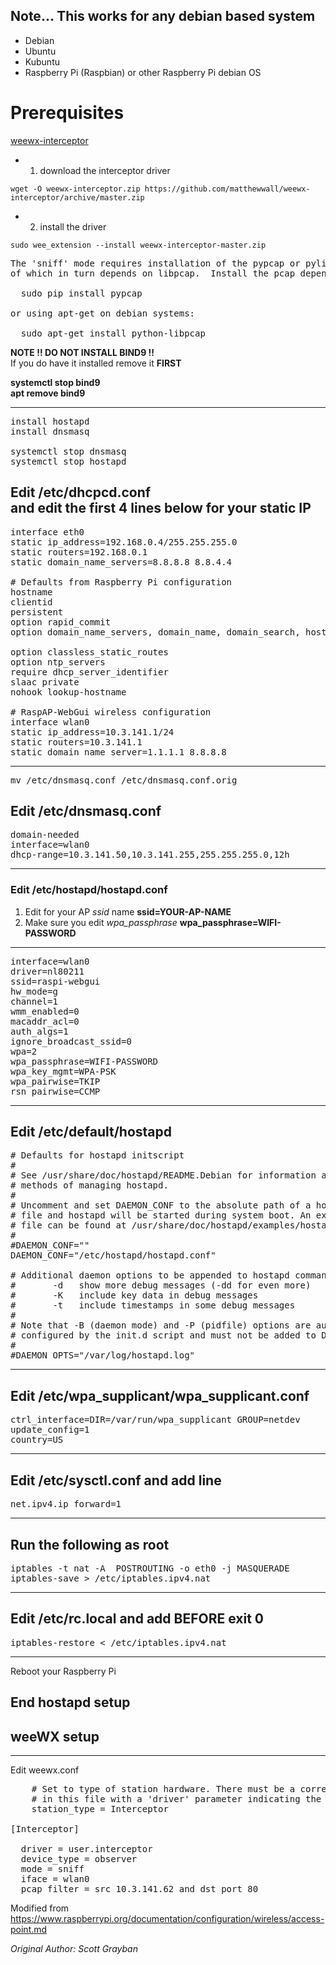 ## Note... This works for any debian based system
* Debian
* Ubuntu
* Kubuntu
* Raspberry Pi (Raspbian) or other Raspberry Pi debian OS

# Prerequisites
[weewx-interceptor](https://github.com/matthewwall/weewx-interceptor)

* 1) download the interceptor driver

`wget -O weewx-interceptor.zip https://github.com/matthewwall/weewx-interceptor/archive/master.zip`

* 2) install the driver

`sudo wee_extension --install weewx-interceptor-master.zip`

<pre>The 'sniff' mode requires installation of the pypcap or pylibpcap module, each
of which in turn depends on libpcap.  Install the pcap dependencies using pip:

  sudo pip install pypcap

or using apt-get on debian systems:

  sudo apt-get install python-libpcap
</pre>

**NOTE !! DO NOT INSTALL BIND9 !!**<br>
If you do have it installed remove it **FIRST**

**systemctl stop bind9<br>
  apt remove bind9**
***
<pre>install hostapd
install dnsmasq

systemctl stop dnsmasq
systemctl stop hostapd</pre>

Edit /etc/dhcpcd.conf<br>
and edit the first 4 lines below for your static IP
-------------------------------------------
<pre>
interface eth0
static ip_address=192.168.0.4/255.255.255.0
static routers=192.168.0.1
static domain_name_servers=8.8.8.8 8.8.4.4

# Defaults from Raspberry Pi configuration
hostname
clientid
persistent
option rapid_commit
option domain_name_servers, domain_name, domain_search, host_name<br>
option classless_static_routes
option ntp_servers
require dhcp_server_identifier
slaac private
nohook lookup-hostname

# RaspAP-WebGui wireless configuration
interface wlan0
static ip_address=10.3.141.1/24
static routers=10.3.141.1
static domain_name_server=1.1.1.1 8.8.8.8
</pre>
-------------------------------------------

<pre>mv /etc/dnsmasq.conf /etc/dnsmasq.conf.orig</pre>

Edit /etc/dnsmasq.conf
-------------------------------------------
<pre>domain-needed
interface=wlan0
dhcp-range=10.3.141.50,10.3.141.255,255.255.255.0,12h</pre>
-------------------------------------------

### Edit /etc/hostapd/hostapd.conf<br>
1. Edit for your AP _ssid_ name **ssid=YOUR-AP-NAME**
1. Make sure you edit _wpa_passphrase_ **wpa_passphrase=WIFI-PASSWORD**
-------------------------------------------
<pre>interface=wlan0
driver=nl80211
ssid=raspi-webgui
hw_mode=g
channel=1
wmm_enabled=0
macaddr_acl=0
auth_algs=1
ignore_broadcast_ssid=0
wpa=2
wpa_passphrase=WIFI-PASSWORD
wpa_key_mgmt=WPA-PSK
wpa_pairwise=TKIP
rsn_pairwise=CCMP</pre>
--------------------------------------------

Edit /etc/default/hostapd
--------------------------------------------
<pre>
# Defaults for hostapd initscript
#
# See /usr/share/doc/hostapd/README.Debian for information about alternative
# methods of managing hostapd.
#
# Uncomment and set DAEMON_CONF to the absolute path of a hostapd configuration
# file and hostapd will be started during system boot. An example configuration
# file can be found at /usr/share/doc/hostapd/examples/hostapd.conf.gz
#
#DAEMON_CONF=""
DAEMON_CONF="/etc/hostapd/hostapd.conf"

# Additional daemon options to be appended to hostapd command:
#       -d   show more debug messages (-dd for even more)
#       -K   include key data in debug messages
#       -t   include timestamps in some debug messages
#
# Note that -B (daemon mode) and -P (pidfile) options are automatically
# configured by the init.d script and must not be added to DAEMON_OPTS.
#
#DAEMON_OPTS="/var/log/hostapd.log"
</pre>
--------------------------------------------

Edit /etc/wpa_supplicant/wpa_supplicant.conf
--------------------------------------------
<pre>ctrl_interface=DIR=/var/run/wpa_supplicant GROUP=netdev
update_config=1
country=US</pre>
--------------------------------------------

Edit /etc/sysctl.conf and add line
--------------------------------------------
<pre>net.ipv4.ip_forward=1</pre>
--------------------------------------------

Run the following as root
--------------------------------------------
<pre>iptables -t nat -A  POSTROUTING -o eth0 -j MASQUERADE
iptables-save > /etc/iptables.ipv4.nat</pre>
--------------------------------------------

Edit /etc/rc.local and add BEFORE exit 0
--------------------------------------------
<pre>iptables-restore < /etc/iptables.ipv4.nat</pre>
--------------------------------------------

Reboot your Raspberry Pi

End hostapd setup
--------------------------------------------

## weeWX setup
--------------------------------------------
Edit weewx.conf
<pre>
    # Set to type of station hardware. There must be a corresponding stanza
    # in this file with a 'driver' parameter indicating the driver to be used.
    station_type = Interceptor

[Interceptor]

  driver = user.interceptor
  device_type = observer
  mode = sniff
  iface = wlan0
  pcap_filter = src 10.3.141.62 and dst port 80</pre>

Modified from https://www.raspberrypi.org/documentation/configuration/wireless/access-point.md

_Original Author: Scott Grayban_
